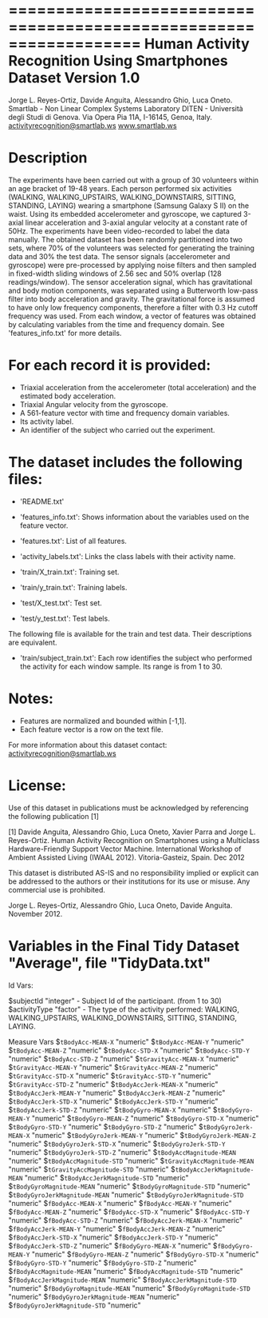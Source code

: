 ==================================================================
Human Activity Recognition Using Smartphones Dataset Version 1.0
==================================================================
Jorge L. Reyes-Ortiz, Davide Anguita, Alessandro Ghio, Luca Oneto.
Smartlab - Non Linear Complex Systems Laboratory
DITEN - Università degli Studi di Genova.
Via Opera Pia 11A, I-16145, Genoa, Italy.
activityrecognition@smartlab.ws www.smartlab.ws

Description
==================================================================

The experiments have been carried out with a group of 30 volunteers within an age bracket of 19-48 years. Each person 
performed six activities (WALKING, WALKING_UPSTAIRS, WALKING_DOWNSTAIRS, SITTING, STANDING, LAYING) wearing a smartphone 
(Samsung Galaxy S II) on the waist. Using its embedded accelerometer and gyroscope, we captured 3-axial linear 
acceleration and 3-axial angular velocity at a constant rate of 50Hz. The experiments have been video-recorded to label 
the data manually. The obtained dataset has been randomly partitioned into two sets, where 70% of the volunteers was 
selected for generating the training data and 30% the test data. 
The sensor signals (accelerometer and gyroscope) were pre-processed by applying noise filters and then sampled in 
fixed-width sliding windows of 2.56 sec and 50% overlap (128 readings/window). The sensor acceleration signal, which has 
gravitational and body motion components, was separated using a Butterworth low-pass filter into body acceleration and 
gravity. The gravitational force is assumed to have only low frequency components, therefore a filter with 0.3 Hz cutoff 
frequency was used. From each window, a vector of features was obtained by calculating variables from the time and 
frequency domain. See 'features_info.txt' for more details. 

For each record it is provided:
======================================

- Triaxial acceleration from the accelerometer (total acceleration) and the estimated body acceleration.
- Triaxial Angular velocity from the gyroscope. 
- A 561-feature vector with time and frequency domain variables. 
- Its activity label. 
- An identifier of the subject who carried out the experiment.

The dataset includes the following files:
=========================================

- 'README.txt'

- 'features_info.txt': Shows information about the variables used on the feature vector.

- 'features.txt': List of all features.

- 'activity_labels.txt': Links the class labels with their activity name.

- 'train/X_train.txt': Training set.

- 'train/y_train.txt': Training labels.

- 'test/X_test.txt': Test set.

- 'test/y_test.txt': Test labels.

The following file is available for the train and test data. Their descriptions are equivalent. 

- 'train/subject_train.txt': Each row identifies the subject who performed the activity for each window sample. Its range 
is from 1 to 30.

Notes: 
======
- Features are normalized and bounded within [-1,1].
- Each feature vector is a row on the text file.

For more information about this dataset contact: activityrecognition@smartlab.ws

License:
========
Use of this dataset in publications must be acknowledged by referencing the following publication [1] 

[1] Davide Anguita, Alessandro Ghio, Luca Oneto, Xavier Parra and Jorge L. Reyes-Ortiz. Human Activity Recognition on Smartphones using a Multiclass Hardware-Friendly Support Vector Machine. International Workshop of Ambient Assisted Living (IWAAL 2012). Vitoria-Gasteiz, Spain. Dec 2012

This dataset is distributed AS-IS and no responsibility implied or explicit can be addressed to the authors or their institutions for its use or misuse. Any commercial use is prohibited.

Jorge L. Reyes-Ortiz, Alessandro Ghio, Luca Oneto, Davide Anguita. November 2012.



Variables in the Final Tidy Dataset "Average", file "TidyData.txt"
==================================================================
Id Vars:

$subjectId "integer"   - Subject Id of the participant. (from 1 to 30)
$activityType "factor" - The type of the activity performed: WALKING, WALKING_UPSTAIRS, WALKING_DOWNSTAIRS, SITTING,                              STANDING, LAYING.

Measure Vars
$`tBodyAcc-MEAN-X` "numeric"
$`tBodyAcc-MEAN-Y` "numeric"
$`tBodyAcc-MEAN-Z` "numeric"
$`tBodyAcc-STD-X` "numeric"
$`tBodyAcc-STD-Y` "numeric"
$`tBodyAcc-STD-Z` "numeric"
$`tGravityAcc-MEAN-X` "numeric"
$`tGravityAcc-MEAN-Y` "numeric"
$`tGravityAcc-MEAN-Z` "numeric"
$`tGravityAcc-STD-X` "numeric"
$`tGravityAcc-STD-Y` "numeric"
$`tGravityAcc-STD-Z` "numeric"
$`tBodyAccJerk-MEAN-X` "numeric"
$`tBodyAccJerk-MEAN-Y` "numeric"
$`tBodyAccJerk-MEAN-Z` "numeric"
$`tBodyAccJerk-STD-X` "numeric"
$`tBodyAccJerk-STD-Y` "numeric"
$`tBodyAccJerk-STD-Z` "numeric"
$`tBodyGyro-MEAN-X` "numeric"
$`tBodyGyro-MEAN-Y` "numeric"
$`tBodyGyro-MEAN-Z` "numeric"
$`tBodyGyro-STD-X` "numeric"
$`tBodyGyro-STD-Y` "numeric"
$`tBodyGyro-STD-Z` "numeric"
$`tBodyGyroJerk-MEAN-X` "numeric"
$`tBodyGyroJerk-MEAN-Y` "numeric"
$`tBodyGyroJerk-MEAN-Z` "numeric"
$`tBodyGyroJerk-STD-X` "numeric"
$`tBodyGyroJerk-STD-Y` "numeric"
$`tBodyGyroJerk-STD-Z` "numeric"
$`tBodyAccMagnitude-MEAN` "numeric"
$`tBodyAccMagnitude-STD` "numeric"
$`tGravityAccMagnitude-MEAN` "numeric"
$`tGravityAccMagnitude-STD` "numeric"
$`tBodyAccJerkMagnitude-MEAN` "numeric"
$`tBodyAccJerkMagnitude-STD` "numeric"
$`tBodyGyroMagnitude-MEAN` "numeric"
$`tBodyGyroMagnitude-STD` "numeric"
$`tBodyGyroJerkMagnitude-MEAN` "numeric"
$`tBodyGyroJerkMagnitude-STD` "numeric"
$`fBodyAcc-MEAN-X` "numeric"
$`fBodyAcc-MEAN-Y` "numeric"
$`fBodyAcc-MEAN-Z` "numeric"
$`fBodyAcc-STD-X` "numeric"
$`fBodyAcc-STD-Y` "numeric"
$`fBodyAcc-STD-Z` "numeric"
$`fBodyAccJerk-MEAN-X` "numeric"
$`fBodyAccJerk-MEAN-Y` "numeric"
$`fBodyAccJerk-MEAN-Z` "numeric"
$`fBodyAccJerk-STD-X` "numeric"
$`fBodyAccJerk-STD-Y` "numeric"
$`fBodyAccJerk-STD-Z` "numeric"
$`fBodyGyro-MEAN-X` "numeric"
$`fBodyGyro-MEAN-Y` "numeric"
$`fBodyGyro-MEAN-Z` "numeric"
$`fBodyGyro-STD-X` "numeric"
$`fBodyGyro-STD-Y` "numeric"
$`fBodyGyro-STD-Z` "numeric"
$`fBodyAccMagnitude-MEAN` "numeric"
$`fBodyAccMagnitude-STD` "numeric"
$`fBodyAccJerkMagnitude-MEAN` "numeric"
$`fBodyAccJerkMagnitude-STD` "numeric"
$`fBodyGyroMagnitude-MEAN` "numeric"
$`fBodyGyroMagnitude-STD` "numeric"
$`fBodyGyroJerkMagnitude-MEAN` "numeric"
$`fBodyGyroJerkMagnitude-STD` "numeric"





